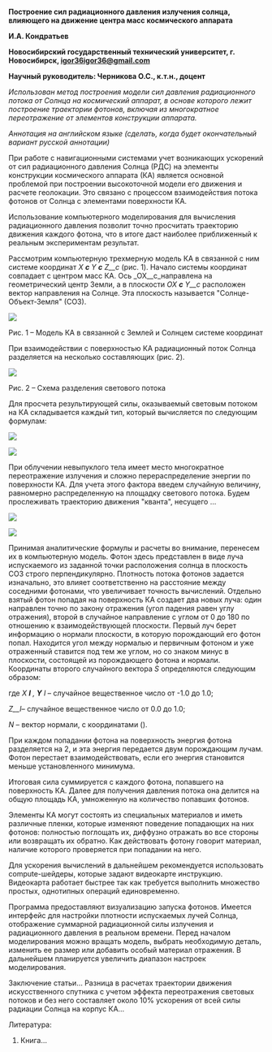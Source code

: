 **Построение сил радиационного давления излучения солнца, влияющего на движение центра масс космического аппарата**

**И.А. Кондратьев**

**Новосибирский государственный технический университет, г. Новосибирск, [igor36igor36@gmail.com](mailto:igor36igor36@gmail.com)**

**Научный руководитель: Черникова О.С., к.т.н., доцент**

_Использован метод построения модели сил давления радиационного потока от Солнца на космический аппарат, в основе которого лежит построение траектории фотонов, включая из многократное переотражение от элементов конструкции аппарата._

_Аннотация на английском языке (сделать, когда будет окончательный вариант русской аннотации)_

При работе с навигационными системами учет возникающих ускорений от сил радиационного давления Солнца (РДС) на элементы конструкции космического аппарата (КА) является основной проблемой при построении высокоточной модели его движения и расчете геолокации. Это связано с процессом взаимодействия потока фотонов от Солнца с элементами поверхности КА.

Использование компьютерного моделирования для вычисления радиационного давления позволит точно просчитать траекторию движения каждого фотона, что в итоге даст наиболее приближенный к реальным экспериментам результат.

Рассмотрим компьютерную трехмерную модель КА в связанной с ним системе координат _X __с__ Y __с__ Z__с_ (рис. 1). Начало системы координат совпадает с центром масс КА. Ось _OX__с_направлена на геометрический центр Земли, а в плоскости _OX __с__ Y__с_ расположен вектор направления на Солнце. Эта плоскость называется &quot;Солнце-Объект-Земля&quot; (СОЗ).

![](RackMultipart20211028-4-xcheyd_html_57e7be29a2bace8e.png)

Рис. 1 – Модель КА в связанной с Землей и Солнцем системе координат

При взаимодействии с поверхностью КА радиационный поток Солнца разделяется на несколько составляющих (рис. 2).

![](RackMultipart20211028-4-xcheyd_html_d56e790c73bffc42.png)

Рис. 2 – Схема разделения светового потока

Для просчета результирующей силы, оказываемый световым потоком на КА складывается каждый тип, который вычисляется по следующим формулам:

![](RackMultipart20211028-4-xcheyd_html_2bf1adaca52633d5.png)

![](RackMultipart20211028-4-xcheyd_html_571a498f3f158730.png)

При облучении невыпуклого тела имеет место многократное переотражение излучения и сложно перераспределение энергии по поверхности КА. Для учета этого фактора введем случайную величину, равномерно распределенную на площадку светового потока. Будем прослеживать траекторию движения &quot;кванта&quot;, несущего …

![](RackMultipart20211028-4-xcheyd_html_9e7f6ee075232371.png)

![](RackMultipart20211028-4-xcheyd_html_719e60432992fc60.png)

Принимая аналитические формулы и расчеты во внимание, перенесем их в компьютерную модель. Фотон здесь представлен в виде луча испускаемого из заданной точки расположения солнца в плоскость СОЗ строго перпендикулярно. Плотность потока фотонов задается изначально, это влияет соответственно на расстояние между соседними фотонами, что увеличивает точность вычислений. Отдельно взятый фотон попадая на поверхность КА создает два новых луча: один направлен точно по закону отражения (угол падения равен углу отражения), второй в случайное направление с углом от 0 до 180 по отношению к взаимодействующей плоскости. Первый луч берет информацию о нормали плоскости, в которую порождающий его фотон попал. Находится угол между нормалью и первичным фотоном и уже отраженный ставится под тем же углом, но со знаком минус в плоскости, состоящей из порождающего фотона и нормали. Координаты второго случайного вектора _S_ определяются следующим образом:

где _X __l__ , __Y__ l_ – случайное вещественное число от -1.0 до 1.0;

_Z__l_– случайное вещественное число от 0.0 до 1.0;

_N_ – вектор нормали, с координатами ().

При каждом попадании фотона на поверхность энергия фотона разделяется на 2, и эта энергия передается двум порождающим лучам. Фотон перестает взаимодействовать, если его энергия становится меньше установленного минимума.

Итоговая сила суммируется с каждого фотона, попавшего на поверхность КА. Далее для получения давления потока она делится на общую площадь КА, умноженную на количество попавших фотонов.

Элементы КА могут состоять из специальных материалов и иметь различные пленки, которые изменяют поведение попадающих на них фотонов: полностью поглощать их, диффузно отражать во все стороны или возвращать их обратно. Как действовать фотону говорит материал, наличие которого проверяется при попадании на него.

Для ускорения вычислений в дальнейшем рекомендуется использовать compute-шейдеры, которые задают видеокарте инструкцию. Видеокарта работает быстрее так как требуется выполнить множество простых, однотипных операций единовременно.

Программа предоставляют визуализацию запуска фотонов. Имеется интерфейс для настройки плотности испускаемых лучей Солнца, отображение суммарной радиационной силы излучения и радиационного давления в реальном времени. Перед началом моделирования можно вращать модель, выбрать необходимую деталь, изменить ее размер или добавить особый материал отражения. В дальнейшем планируется увеличить диапазон настроек моделирования.

Заключение статьи… Разница в расчетах траектории движения искусственного спутника с учетом эффекта переотражения световых потоков и без него составляет около 10% ускорения от всей силы радиации Солнца на корпус КА…

Литература:

1. Книга…
